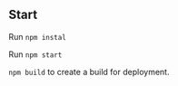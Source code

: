 ## Start
Run ```npm instal```

Run ```npm start```

```npm build``` to create a build for deployment.